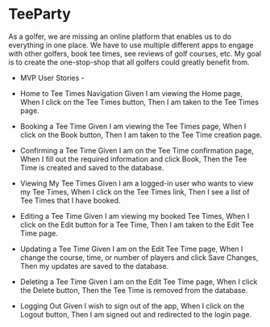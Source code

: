 # TeeParty

As a golfer, we are missing an online platform that enables us to do everything in one place. We have to use multiple different apps to engage with other golfers, book tee times, see reviews of golf courses, etc. My goal is to create the one-stop-shop that all golfers could greatly benefit from. 


- MVP User Stories - 

* Home to Tee Times Navigation
Given I am viewing the Home page,
When I click on the Tee Times button,
Then I am taken to the Tee Times page.

* Booking a Tee Time
Given I am viewing the Tee Times page,
When I click on the Book button,
Then I am taken to the Tee Time creation page.

* Confirming a Tee Time
Given I am on the Tee Time confirmation page,
When I fill out the required information and click Book,
Then the Tee Time is created and saved to the database.

* Viewing My Tee Times
Given I am a logged-in user who wants to view my Tee Times,
When I click on the Tee Times link,
Then I see a list of Tee Times that I have booked.

* Editing a Tee Time
Given I am viewing my booked Tee Times,
When I click on the Edit button for a Tee Time,
Then I am taken to the Edit Tee Time page.

* Updating a Tee Time 
Given I am on the Edit Tee Time page,
When I change the course, time, or number of players and click Save Changes,
Then my updates are saved to the database.

* Deleting a Tee Time
Given I am on the Edit Tee Time page,
When I click the Delete button,
Then the Tee Time is removed from the database.

* Logging Out
Given I wish to sign out of the app,
When I click on the Logout button,
Then I am signed out and redirected to the login page.